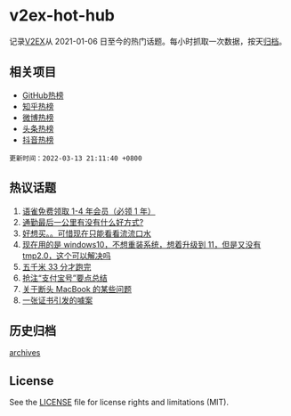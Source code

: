 # v2ex-hot-hub

 记录[V2EX](https://www.v2ex.com/)从 2021-01-06 日至今的热门话题。每小时抓取一次数据，按天[归档](archives)。
 
 ## 相关项目

- [GitHub热榜](https://github.com/lonnyzhang423/github-hot-hub)
- [知乎热榜](https://github.com/lonnyzhang423/zhihu-hot-hub)
- [微博热榜](https://github.com/lonnyzhang423/weibo-hot-hub)
- [头条热榜](https://github.com/lonnyzhang423/toutiao-hot-hub)
- [抖音热榜](https://github.com/lonnyzhang423/douyin-hot-hub)


 `更新时间：2022-03-13 21:11:40 +0800`

## 热议话题

1. [语雀免费领取 1-4 年会员（必领 1 年）](https://www.v2ex.com/t/839992)
1. [通勤最后一公里有没有什么好方式?](https://www.v2ex.com/t/839994)
1. [好想买。。可惜现在只能看看流流口水](https://www.v2ex.com/t/839969)
1. [现在用的是 windows10，不想重装系统，想着升级到 11，但是又没有 tmp2.0，这个可以解决吗](https://www.v2ex.com/t/839980)
1. [五千米 33 分才跑完](https://www.v2ex.com/t/839987)
1. [抢注“支付宝号”要点总结](https://www.v2ex.com/t/839973)
1. [关于断头 MacBook 的某些问题](https://www.v2ex.com/t/840002)
1. [一张证书引发的噱案](https://www.v2ex.com/t/840034)

## 历史归档

[archives](archives)

## License

See the [LICENSE](LICENSE) file for license rights and limitations (MIT).
